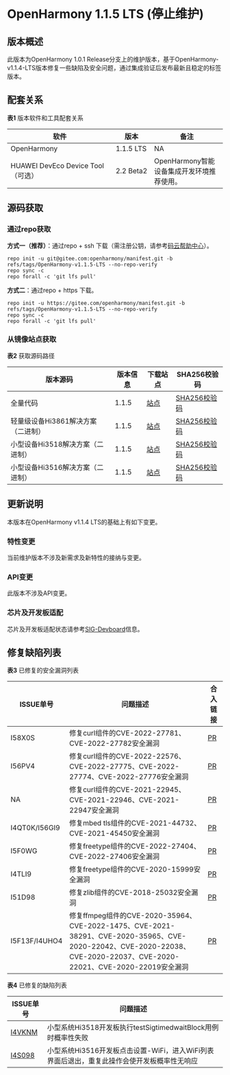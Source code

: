 # OpenHarmony 1.1.5 LTS (停止维护)


## 版本概述

此版本为OpenHarmony 1.0.1 Release分支上的维护版本，基于OpenHarmony-v1.1.4-LTS版本修复一些缺陷及安全问题，通过集成验证后发布最新且稳定的标签版本。


## 配套关系

  **表1** 版本软件和工具配套关系

| 软件 | 版本 | 备注 | 
| -------- | -------- | -------- |
| OpenHarmony | 1.1.5&nbsp;LTS | NA | 
| HUAWEI&nbsp;DevEco&nbsp;Device&nbsp;Tool（可选） | 2.2&nbsp;Beta2 | OpenHarmony智能设备集成开发环境推荐使用。 | 


## 源码获取


### 通过repo获取

**方式一（推荐）**：通过repo + ssh 下载（需注册公钥，请参考[码云帮助中心](https://gitee.com/help/articles/4191)）。

  
```
repo init -u git@gitee.com:openharmony/manifest.git -b refs/tags/OpenHarmony-v1.1.5-LTS --no-repo-verify
repo sync -c
repo forall -c 'git lfs pull'
```

**方式二**：通过repo + https 下载。

  
```
repo init -u https://gitee.com/openharmony/manifest.git -b refs/tags/OpenHarmony-v1.1.5-LTS --no-repo-verify
repo sync -c
repo forall -c 'git lfs pull'
```


### 从镜像站点获取

  **表2** 获取源码路径

| 版本源码 | 版本信息 | 下载站点 | SHA256校验码 | 
| -------- | -------- | -------- | -------- |
| 全量代码 | 1.1.5 | [站点](https://repo.huaweicloud.com/harmonyos/os/1.1.5/code-v1.1.5-LTS.tar.gz) | [SHA256校验码](https://repo.huaweicloud.com/harmonyos/os/1.1.5/code-v1.1.5-LTS.tar.gz.sha256) | 
| 轻量级设备Hi3861解决方案（二进制） | 1.1.5 | [站点](https://repo.huaweicloud.com/harmonyos/os/1.1.5/wifiiot-1.1.5.tar.gz) | [SHA256校验码](https://repo.huaweicloud.com/harmonyos/os/1.1.5/wifiiot-1.1.5.tar.gz.sha256) | 
| 小型设备Hi3518解决方案（二进制） | 1.1.5 | [站点](https://repo.huaweicloud.com/harmonyos/os/1.1.5/ipcamera_hi3518ev300-1.1.5.tar.gz) | [SHA256校验码](https://repo.huaweicloud.com/harmonyos/os/1.1.5/ipcamera_hi3518ev300-1.1.5.tar.gz.sha256) | 
| 小型设备Hi3516解决方案（二进制） | 1.1.5 | [站点](https://repo.huaweicloud.com/harmonyos/os/1.1.5/ipcamera_hi3516dv300-1.1.5.tar.gz) | [SHA256校验码](https://repo.huaweicloud.com/harmonyos/os/1.1.5/ipcamera_hi3516dv300-1.1.5.tar.gz.sha256) | 


## 更新说明

本版本在OpenHarmony v1.1.4 LTS的基础上有如下变更。


### 特性变更

当前维护版本不涉及新需求及新特性的接纳与变更。


### API变更

此版本不涉及API变更。


### 芯片及开发板适配

芯片及开发板适配状态请参考[SIG-Devboard](https://gitee.com/openharmony/community/blob/master/sig/sig-devboard/sig_devboard_cn.md)信息。


## 修复缺陷列表

  **表3** 已修复的安全漏洞列表

| ISSUE单号 | 问题描述 | 合入链接 | 
| -------- | -------- | -------- |
| I58X0S | 修复curl组件的CVE-2022-27781、CVE-2022-27782安全漏洞 | [PR](https://gitee.com/openharmony/third_party_curl/pulls/60) | 
| I56PV4 | 修复curl组件的CVE-2022-22576、CVE-2022-27775、CVE-2022-27774、CVE-2022-27776安全漏洞 | [PR](https://gitee.com/openharmony/third_party_curl/pulls/54) | 
| NA | 修复curl组件的CVE-2021-22945、CVE-2021-22946、CVE-2021-22947安全漏洞 | [PR](https://gitee.com/openharmony/third_party_curl/pulls/56) | 
| I4QT0K/I56GI9 | 修复mbed&nbsp;tls组件的CVE-2021-44732、CVE-2021-45450安全漏洞 | [PR](https://gitee.com/openharmony/third_party_mbedtls/pulls/30) | 
| I5F0WG | 修复freetype组件的CVE-2022-27404、CVE-2022-27406安全漏洞 | [PR](https://gitee.com/openharmony/third_party_freetype/pulls/22) | 
| I4TLI9 | 修复freetype组件的CVE-2020-15999安全漏洞 | [PR](https://gitee.com/openharmony/third_party_freetype/pulls/7) | 
| I51D98 | 修复zlib组件的CVE-2018-25032安全漏洞 | [PR](https://gitee.com/openharmony/third_party_zlib/pulls/31) | 
| I5F13F/I4UHO4 | 修复ffmpeg组件的CVE-2020-35964、CVE-2022-1475、CVE-2021-38291、CVE-2020-35965、CVE-2020-22042、CVE-2020-22038、CVE-2020-22037、CVE-2020-22021、CVE-2020-22019安全漏洞 | [PR](https://gitee.com/openharmony/device_hisilicon_third_party_ffmpeg/pulls/17) | 

  **表4** 已修复的缺陷列表

| ISSUE单号 | 问题描述 | 
| -------- | -------- |
| [I4VKNM](https://gitee.com/openharmony/xts_acts/issues/I4VKNM) | 小型系统Hi3518开发板执行testSigtimedwaitBlock用例时概率性失败 | 
| [I4S098](https://gitee.com/openharmony/applications_sample_camera/issues/I4S098) | 小型系统Hi3516开发板点击设置-WiFi，进入WiFi列表界面后退出，重复此操作会使开发板概率性无响应 | 
